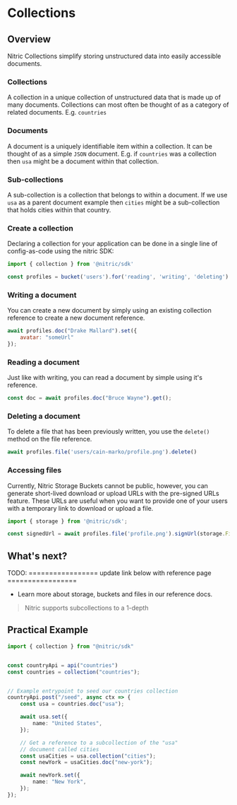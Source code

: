 # Collections

## Overview

Nitric Collections simplify storing unstructured data into easily accessible documents.

### Collections

A collection in a unique collection of unstructured data that is made up of many documents. Collections can most often be thought of as a category of related documents. E.g. `countries`

### Documents

A document is a uniquely identifiable item within a collection. It can be thought of as a simple `JSON` document. E.g. if `countries` was a collection then `usa` might be a document within that collection.

### Sub-collections

A sub-collection is a collection that belongs to within a document. If we use `usa` as a parent document example then `cities` might be a sub-collection that holds cities within that country.

### Create a collection

Declaring a collection for your application can be done in a single line of config-as-code using the nitric SDK:

```javascript
import { collection } from '@nitric/sdk'

const profiles = bucket('users').for('reading', 'writing', 'deleting')
```

### Writing a document

You can create a new document by simply using an existing collection reference to create a new document reference.

```javascript
await profiles.doc("Drake Mallard").set({
	avatar: "someUrl"
});
```

### Reading a document

Just like with writing, you can read a document by simple using it's reference.

```javascript
const doc = await profiles.doc("Bruce Wayne").get();
```

### Deleting a document

To delete a file that has been previously written, you use the `delete()` method on the file reference.

```javascript
await profiles.file('users/cain-marko/profile.png').delete()
```

### Accessing files

Currently, Nitric Storage Buckets cannot be public, however, you can generate short-lived download or upload URLs with the pre-signed URLs feature. These URLs are useful when you want to provide one of your users with a temporary link to download or upload a file.

```javascript
import { storage } from '@nitric/sdk';

const signedUrl = await profiles.file('profile.png').signUrl(storage.FileMode.Read)
```

## What's next?

TODO: ================= update link below with reference page =================

- Learn more about storage, buckets and files in our reference docs.

> Nitric supports subcollections to a 1-depth

## Practical Example

```typescript
import { collection } from "@nitric/sdk"


const countryApi = api("countries")
const countries = collection("countries");


// Example entrypoint to seed our countries collection
countryApi.post("/seed", async ctx => {
	const usa = countries.doc("usa");

	await usa.set({
		name: "United States",
	});

	// Get a reference to a subcollection of the "usa"
	// document called cities
	const usaCities = usa.collection("cities");
	const newYork = usaCities.doc("new-york");

	await newYork.set({
		name: "New York",
	});
});
```
